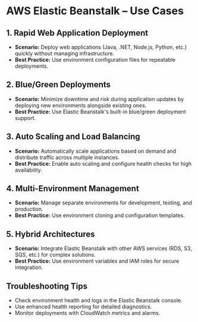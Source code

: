 # AWS Elastic Beanstalk – Use Cases

## 1. Rapid Web Application Deployment
- **Scenario:** Deploy web applications (Java, .NET, Node.js, Python, etc.) quickly without managing infrastructure.
- **Best Practice:** Use environment configuration files for repeatable deployments.

## 2. Blue/Green Deployments
- **Scenario:** Minimize downtime and risk during application updates by deploying new environments alongside existing ones.
- **Best Practice:** Use Elastic Beanstalk's built-in blue/green deployment support.

## 3. Auto Scaling and Load Balancing
- **Scenario:** Automatically scale applications based on demand and distribute traffic across multiple instances.
- **Best Practice:** Enable auto scaling and configure health checks for high availability.

## 4. Multi-Environment Management
- **Scenario:** Manage separate environments for development, testing, and production.
- **Best Practice:** Use environment cloning and configuration templates.

## 5. Hybrid Architectures
- **Scenario:** Integrate Elastic Beanstalk with other AWS services (RDS, S3, SQS, etc.) for complex solutions.
- **Best Practice:** Use environment variables and IAM roles for secure integration.

## Troubleshooting Tips
- Check environment health and logs in the Elastic Beanstalk console.
- Use enhanced health reporting for detailed diagnostics.
- Monitor deployments with CloudWatch metrics and alarms.
